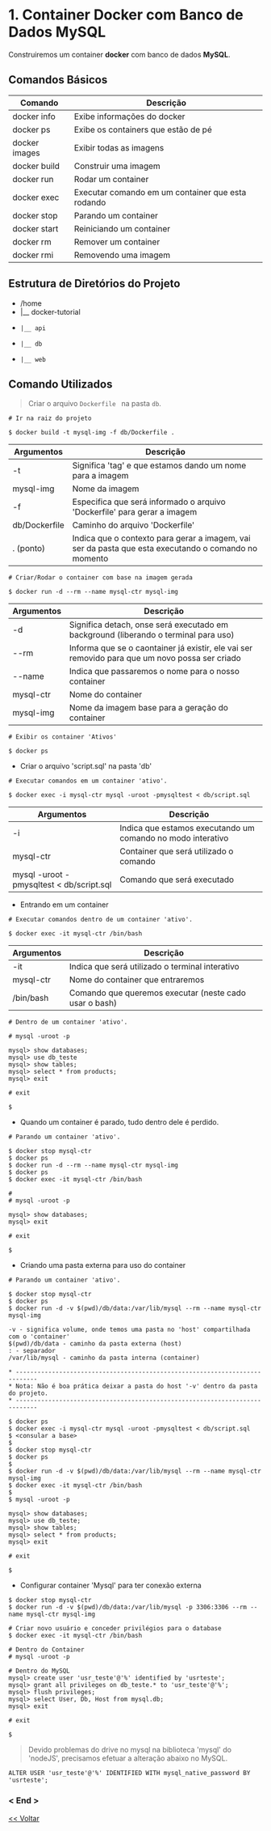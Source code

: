 # 1. Container Docker com Banco de Dados MySQL

Construiremos um container **docker** com banco de dados **MySQL**.

## Comandos Básicos

Comando|Descrição
---|---
docker info| Exibe informações do docker
docker ps| Exibe os containers que estão de pé
docker images| Exibir todas as imagens
docker build| Construir uma imagem
docker run| Rodar um container
docker exec| Executar comando em um container que esta rodando
docker stop| Parando um container
docker start| Reiniciando um container
docker rm | Remover um container
docker rmi | Removendo uma imagem


## Estrutura de Diretórios do Projeto

* /home
* |__ docker-tutorial
 *     |__ api
 *     |__ db
 *     |__ web

## Comando Utilizados
> Criar o arquivo ```Dockerfile ``` na pasta ```db```.

```
# Ir na raiz do projeto 

$ docker build -t mysql-img -f db/Dockerfile .
```

Argumentos | Descrição
---|---
-t | Significa 'tag' e que estamos dando um nome para a imagem
mysql-img | Nome da imagem
-f | Especifica que será informado o arquivo 'Dockerfile' para gerar a imagem
db/Dockerfile | Caminho do arquivo 'Dockerfile'
. (ponto) | Indica que o contexto para gerar a imagem, vai ser da pasta que esta executando o comando no momento

```
# Criar/Rodar o container com base na imagem gerada

$ docker run -d --rm --name mysql-ctr mysql-img
```

Argumentos | Descrição
---|---
-d | Significa detach, onse será executado em background (liberando o terminal para uso)
--rm | Informa que se o caontainer já existir, ele vai ser removido para que um novo possa ser criado
--name | Indica que passaremos o nome para o nosso container
mysql-ctr | Nome do container
mysql-img | Nome da imagem base para a geração do container

```
# Exibir os container 'Ativos'

$ docker ps
```

* Criar o arquivo 'script.sql' na pasta 'db'

```
# Executar comandos em um container 'ativo'.

$ docker exec -i mysql-ctr mysql -uroot -pmysqltest < db/script.sql
```

Argumentos | Descrição
---|---
-i | Indica que estamos executando um comando no modo interativo
mysql-ctr | Container que será utilizado o comando
mysql -uroot -pmysqltest < db/script.sql | Comando que será executado

* Entrando em um container

```
# Executar comandos dentro de um container 'ativo'.

$ docker exec -it mysql-ctr /bin/bash
```

Argumentos | Descrição
---|---
-it | Indica que será utilizado o terminal interativo
mysql-ctr | Nome do container que entraremos
/bin/bash | Comando que queremos executar (neste cado usar o bash)

```
# Dentro de um container 'ativo'.

# mysql -uroot -p

mysql> show databases;
mysql> use db_teste
mysql> show tables;
mysql> select * from products;
mysql> exit

# exit

$ 
```

* Quando um container é parado, tudo dentro dele é perdido.

```
# Parando um container 'ativo'.

$ docker stop mysql-ctr
$ docker ps
$ docker run -d --rm --name mysql-ctr mysql-img
$ docker ps
$ docker exec -it mysql-ctr /bin/bash

#
# mysql -uroot -p

mysql> show databases;
mysql> exit

# exit

$ 
```

* Criando uma pasta externa para uso do container

```
# Parando um container 'ativo'.

$ docker stop mysql-ctr
$ docker ps
$ docker run -d -v $(pwd)/db/data:/var/lib/mysql --rm --name mysql-ctr mysql-img

-v - significa volume, onde temos uma pasta no 'host' compartilhada com o 'container'
$(pwd)/db/data - caminho da pasta externa (host)
: - separador
/var/lib/mysql - caminho da pasta interna (container)

* ----------------------------------------------------------------------------
* Nota: Não é boa prática deixar a pasta do host '-v' dentro da pasta do projeto.
* ----------------------------------------------------------------------------

$ docker ps
$ docker exec -i mysql-ctr mysql -uroot -pmysqltest < db/script.sql
$ <consular a base>
$
$ docker stop mysql-ctr
$ docker ps
$ 
$ docker run -d -v $(pwd)/db/data:/var/lib/mysql --rm --name mysql-ctr mysql-img
$ docker exec -it mysql-ctr /bin/bash
$
$ mysql -uroot -p

mysql> show databases;
mysql> use db_teste;
mysql> show tables;
mysql> select * from products;
mysql> exit

# exit

$ 
```

* Configurar container 'Mysql' para ter conexão externa

```
$ docker stop mysql-ctr
$ docker run -d -v $(pwd)/db/data:/var/lib/mysql -p 3306:3306 --rm --name mysql-ctr mysql-img

# Criar novo usuário e conceder privilégios para o database
$ docker exec -it mysql-ctr /bin/bash

# Dentro do Container
# mysql -uroot -p

# Dentro do MySQL
mysql> create user 'usr_teste'@'%' identified by 'usrteste';
mysql> grant all privileges on db_teste.* to 'usr_teste'@'%';
mysql> flush privileges;
mysql> select User, Db, Host from mysql.db;
mysql> exit

# exit

$ 
```

> Devido problemas do drive no mysql na biblioteca 'mysql' do 'nodeJS', precisamos efetuar
> a alteração abaixo no MySQL.
> 
```
ALTER USER 'usr_teste'@'%' IDENTIFIED WITH mysql_native_password BY 'usrteste';
```


### < End >

[<< Voltar](README.md)
